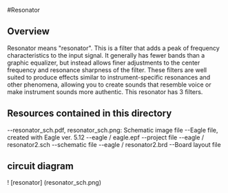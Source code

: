 #Resonator

## Overview

Resonator means "resonator". This is a filter that adds a peak of frequency characteristics to the input signal. It generally has fewer bands than a graphic equalizer, but instead allows finer adjustments to the center frequency and resonance sharpness of the filter. These filters are well suited to produce effects similar to instrument-specific resonances and other phenomena, allowing you to create sounds that resemble voice or make instrument sounds more authentic. This resonator has 3 filters.

## Resources contained in this directory

--resonator_sch.pdf, resonator_sch.png: Schematic image file
--Eagle file, created with Eagle ver. 5.12
  --eagle / eagle.epf --project file
  --eagle / resonator2.sch --schematic file
  --eagle / resonator2.brd --Board layout file

## circuit diagram

! [resonator] (resonator_sch.png)
